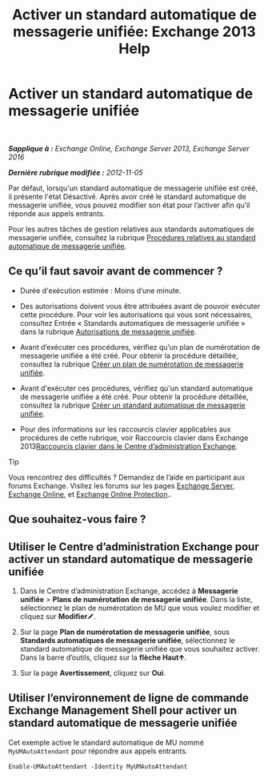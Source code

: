 ﻿---
title: 'Activer un standard automatique de messagerie unifiée: Exchange 2013 Help'
TOCTitle: Activer un standard automatique de messagerie unifiée
ms:assetid: 16667a8f-50ab-4bb8-9a05-0389511974b1
ms:mtpsurl: https://technet.microsoft.com/fr-fr/library/Aa996379(v=EXCHG.150)
ms:contentKeyID: 50477574
ms.date: 05/23/2018
mtps_version: v=EXCHG.150
ms.translationtype: MT
---

# Activer un standard automatique de messagerie unifiée

 

_**Sapplique à :** Exchange Online, Exchange Server 2013, Exchange Server 2016_

_**Dernière rubrique modifiée :** 2012-11-05_

Par défaut, lorsqu'un standard automatique de messagerie unifiée est créé, il présente l'état Désactivé. Après avoir créé le standard automatique de messagerie unifiée, vous pouvez modifier son état pour l’activer afin qu’il réponde aux appels entrants.

Pour les autres tâches de gestion relatives aux standards automatiques de messagerie unifiée, consultez la rubrique [Procédures relatives au standard automatique de messagerie unifiée](um-auto-attendant-procedures-exchange-2013-help.md).

## Ce qu’il faut savoir avant de commencer ?

  - Durée d'exécution estimée : Moins d’une minute.

  - Des autorisations doivent vous être attribuées avant de pouvoir exécuter cette procédure. Pour voir les autorisations qui vous sont nécessaires, consultez Entrée « Standards automatiques de messagerie unifiée » dans la rubrique [Autorisations de messagerie unifiée](unified-messaging-permissions-exchange-2013-help.md).

  - Avant d’exécuter ces procédures, vérifiez qu’un plan de numérotation de messagerie unifiée a été créé. Pour obtenir la procédure détaillée, consultez la rubrique [Créer un plan de numérotation de messagerie unifiée](create-a-um-dial-plan-exchange-2013-help.md).

  - Avant d'exécuter ces procédures, vérifiez qu'un standard automatique de messagerie unifiée a été créé. Pour obtenir la procédure détaillée, consultez la rubrique [Créer un standard automatique de messagerie unifiée](create-a-um-auto-attendant-exchange-2013-help.md).

  - Pour des informations sur les raccourcis clavier applicables aux procédures de cette rubrique, voir Raccourcis clavier dans Exchange 2013[Raccourcis clavier dans le Centre d’administration Exchange](keyboard-shortcuts-in-the-exchange-admin-center-exchange-online-protection-help.md).

> [!TIP]
> Vous rencontrez des difficultés ? Demandez de l’aide en participant aux forums Exchange. Visitez les forums sur les pages <a href="https://go.microsoft.com/fwlink/p/?linkid=60612">Exchange Server</a>, <a href="https://go.microsoft.com/fwlink/p/?linkid=267542">Exchange Online</a>, et <a href="https://go.microsoft.com/fwlink/p/?linkid=285351">Exchange Online Protection</a>..


## Que souhaitez-vous faire ?

## Utiliser le Centre d’administration Exchange pour activer un standard automatique de messagerie unifiée

1.  Dans le Centre d’administration Exchange, accédez à **Messagerie unifiée** \> **Plans de numérotation de messagerie unifiée**. Dans la liste, sélectionnez le plan de numérotation de MU que vous voulez modifier et cliquez sur **Modifier**![Icône Modifier](images/Bb124582.6f53ccb2-1f13-4c02-bea0-30690e6ea71d(EXCHG.150).gif "Icône Modifier").

2.  Sur la page **Plan de numérotation de messagerie unifiée**, sous **Standards automatiques de messagerie unifiée**, sélectionnez le standard automatique de messagerie unifiée que vous souhaitez activer. Dans la barre d’outils, cliquez sur la **flèche Haut**![Icône flèche vers le haut](images/JJ150576.1732c727-328b-4a1a-b84d-6d7252c7dcab(EXCHG.150).gif "Icône flèche vers le haut").

3.  Sur la page **Avertissement**, cliquez sur **Oui**.

## Utiliser l’environnement de ligne de commande Exchange Management Shell pour activer un standard automatique de messagerie unifiée

Cet exemple active le standard automatique de MU nommé `MyUMAutoAttendant` pour répondre aux appels entrants.

    Enable-UMAutoAttendant -Identity MyUMAutoAttendant

